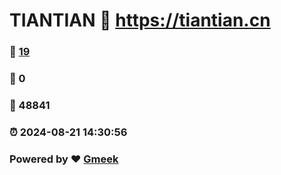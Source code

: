 # TIANTIAN :link: https://tiantian.cn 
### :page_facing_up: [19](https://tiantian.cn/tag.html) 
### :speech_balloon: 0 
### :hibiscus: 48841 
### :alarm_clock: 2024-08-21 14:30:56 
### Powered by :heart: [Gmeek](https://github.com/Meekdai/Gmeek)
